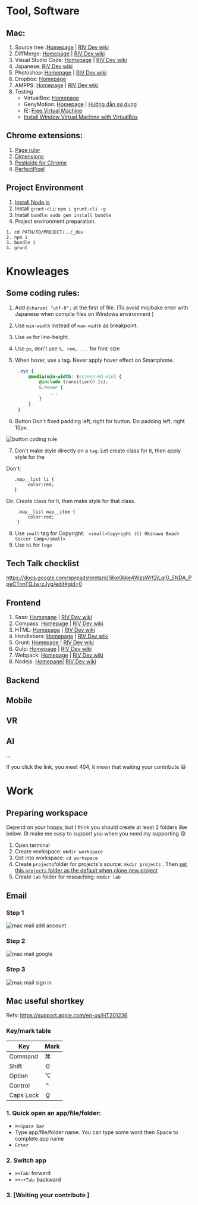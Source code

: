 # Tool, Software

## Mac:

1. Source tree :[Homepage](https://www.sourcetreeapp.com/) | [RIV Dev wiki](https://github.com/riv-dev/git/wiki)
2. DiffMerge: [Homepage](https://sourcegear.com/diffmerge/) | [RIV Dev wiki](https://github.com/riv-dev/git/wiki/How-to-resolve-conflicts)
3. Visual Studio Code: [Homepage](https://code.visualstudio.com/) | [RIV Dev wiki](https://github.com/riv-dev/Visual-Studio-Code/wiki)
4. Japanese: [RIV Dev wiki](https://github.com/riv-dev/Japanese-font-families)
5. Photoshop: [Homepage](http://www.photoshop.com/) | [RIV Dev wiki](https://github.com/riv-dev/photoshop/wiki)
6. Dropbox: [Homepage](https://www.dropbox.com)
7. AMPPS: [Homepage](http://www.ampps.com/) | [RIV Dev wiki](https://github.com/riv-dev/ampps/wiki)
8. Testing
    - VirtualBox: [Homepage](https://www.virtualbox.org/wiki/Downloads)
    - GenyMotion: [Homepage](https://www.genymotion.com/) | [Hướng dẫn sử dụng](https://github.com/riv-dev/welcome/wiki/_genymotion)
    - IE: [Free Virtual Machine](https://developer.microsoft.com/en-us/microsoft-edge/tools/vms/)
    - [Install Window Virtual Machine with VirtualBox](https://drive.google.com/drive/u/0/folders/0B2x6OMK4si7seWRfcDg0RkQ4Vjg)
    
    
## Chrome extensions: 

1. [Page ruler](https://chrome.google.com/webstore/detail/page-ruler/jlpkojjdgbllmedoapgfodplfhcbnbpn)
2. [Dimensions](https://chrome.google.com/webstore/detail/dimensions/baocaagndhipibgklemoalmkljaimfdj)
3. [Pesticide for Chrome](https://chrome.google.com/webstore/detail/pesticide-for-chrome/bblbgcheenepgnnajgfpiicnbbdmmooh)
4. [PerfectPixel](https://chrome.google.com/webstore/detail/perfectpixel-by-welldonec/dkaagdgjmgdmbnecmcefdhjekcoceebi?hl=en)

## Project Environment 

1. [Install Node.js](https://github.com/riv-dev/nodejs/wiki/Install-Nodejs)
2. Install `grunt-cli`: `npm i grunt-cli -g`
3. Install `bundle`: `sudo gem install bundle`
4. Project environment preparation. 

```
1. cd PATH/TO/PROJECT/../_dev
2. npm i
3. bundle i
4. grunt 
```

# Knowleages 

## Some coding rules:

1. Add `@charset "utf-8";` at the first of file. (To avoid mojibake error with Japanese when compile files on Windows environment )
2. Use `min-width` instead of `max-width` as breakpoint.
3. Use `em` for line-height.
4. Use `px`, don't use `%, rem, ...` for font-size
5. When hover, use `a` tag. Never apply hover effect on Smartphone.

   ```css
    .xyz {
        @media(min-width: $screen-md-min) {
            @include transition(0.2s);
            &:hover {
                ...
            }
        }
    }
   ```
   
6. Button 
   Don't fixed padding left, right for button.
   Do padding left, right 10px. 
 
 ![button coding rule](https://github.com/riv-dev/welcome/blob/master/images/button.png)
 
7. Don't make style directly on a `tag`. Let create class for it, then apply style for the 
    
Don't:
```
   .map__list li {
        color:red;
   }
```
Do: Create class for li, then make style for that class.
  
```
	.map__list map__item {
		color:red;
	}
```

8. Use `small` tag for Copyright: 
   ```
   <small>Copyright (C) Okinawa Beach Soccer Camp</small>
   ```
9. Use `h1` for `logo`
 
## Tech Talk checklist 

https://docs.google.com/spreadsheets/d/1ilke0kke4WzsWrf2jLqlG_5NDA_PpeCTnnTQJwrzJyg/edit#gid=0

## Frontend 

1. Sass: [Homepage](http://sass-lang.com/) | [RIV Dev wiki](https://github.com/riv-dev/sass)
2. Compass: [Homepage](http://compass-style.org/) | [RIV Dev wiki](https://github.com/riv-dev/compass)
3. HTML: [Homepage](https://www.w3.org/html/) | [RIV Dev wiki](https://github.com/riv-dev/html)
4. Handlebars: [Homepage](http://handlebarsjs.com/) | [RIV Dev wiki](https://github.com/riv-dev/handlebars)
5. Grunt: [Homepage](http://gruntjs.com/) | [RIV Dev wiki](https://github.com/riv-dev/grunt)
6. Gulp: [Homepage](http://gulpjs.com/) | [RIV Dev wiki](https://github.com/riv-dev/gulp)
7. Webpack: [Homepage](https://webpack.github.io/) | [RIV Dev wiki](https://github.com/riv-dev/webpack)
8. Nodejs: [Homepage](https://nodejs.org/en/)| [RIV Dev wiki](https://github.com/riv-dev/nodejs)

## Backend

## Mobile 

## VR 

## AI

...

If you click the link, you meet 404, it meen that waiting your contribute :smile: 

# Work

## Preparing workspace

Depend on your hoppy, but I think you should create at least 2 folders like below. (It make me easy to support you when you need my supporting :smile: 

1. Open terminal 
2. Create workspace: `mkdir workspace`
3. Get into workspace: `cd workspace`
4. Create `projects`folder for projects's source:  `mkdir projects` . Then [set this `projects` folder as the default when clone new project](https://github.com/riv-dev/git/wiki/Setting#general-setting)
5. Create `lab` folder for reseaching:     `mkdir lab`

## Email 

### Step 1
![mac mail add account](https://github.com/riv-dev/welcome/blob/master/images/mac-mail-add-account.png)

### Step 2

![mac mail google](https://github.com/riv-dev/welcome/blob/master/images/mac-mail-google.png)


### Step 3

![mac mail sign in](https://github.com/riv-dev/welcome/blob/master/images/mac-mail-sign-in.png)

## Mac useful shortkey 

Refs: https://support.apple.com/en-us/HT201236

### Key/mark table 

| Key       | Mark |
|-----------|------|
| Command   | ⌘    |
| Shift     | ⇧    |
| Option    | ⌥    |
| Control   | ⌃    |
| Caps Lock | ⇪    |

### 1. Quick open an app/file/folder: 
- `⌘+Space bar`
- Type app/file/folder name. You can type some word then Space to complete app name 
- `Enter` 

### 2. Switch app 

- `⌘+Tab`: forward 
- `⌘+⇧+Tab`:  backward

### 3. [Waiting your contribute ]




